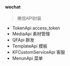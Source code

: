 #### wechat
> 微信API封装

- TokenApi access_token
- MediaApi 素材管理
- QFApi 群发
- TemplateApi 模板
- KFCustomServiceApi 客服
- MenunApi 菜单
